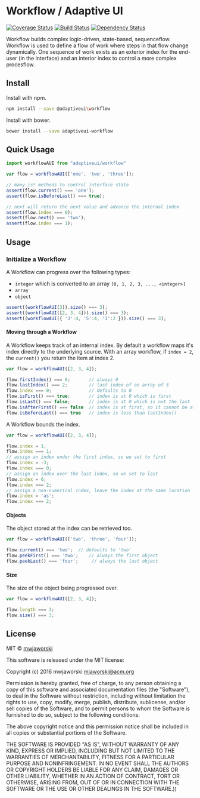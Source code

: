 # Workflow / Adaptive UI

[![Coverage Status](https://coveralls.io/repos/github/adaptiveui/workflow/badge.svg?branch=master)](https://coveralls.io/github/adaptiveui/workflow?branch=master)
[![Build Status](https://travis-ci.org/adaptiveui/workflow.svg?branch=master)](https://travis-ci.org/adaptiveui/workflow)
[![Dependency Status](https://david-dm.org/adaptiveui/workflow.svg)](https://david-dm.org/adaptiveui/workflow.svg?style=flat-square)

Workflow builds complex logic-driven, state-based, sequenceflow. Workflow is used to define a flow of work where steps in that flow change dynamically. One sequence of work exists as an exterior index for the end-user (in the interface) and an interior index to control a more complex procesflow.

## Install

Install with npm.

```sh
npm install --save @adaptiveui\workflow
```

Install with bower.

```sh
bower install --save adaptiveui-workflow
```

## Quick Usage

```js
import workflowAUI from "adaptiveui/workflow"

var flow = workflowAUI(['one', 'two', 'three']);

// many is* methods to control interface state
assert(flow.current() === 'one');
assert(flow.isBeforeLast() === true);

// next will return the next value and advance the internal index
assert(flow.index === 0);
assert(flow.next() === 'two');
assert(flow.index === 1);
```

## Usage

### Initialize a Workflow

A Workflow can progress over the following types:

* `integer` which is converted to an array `[0, 1, 2, 3, ..., <integer>]`
* `array`
* `object`

```js
assert((workflowAUI(3)).size() === 3);
assert((workflowAUI([2, 3, 4])).size() === 3);
assert((workflowAUI({ '3':4, '5':4, '1':2 })).size() === 3);
```

#### Moving through a Workflow

A Workflow keeps track of an internal index. By default a workflow maps it's index directly to the underlying source. With an array workflow, if `index = 2`, the `current()` you return the item at index 2.

```js
var flow = workflowAUI([2, 3, 4]);

flow.firstIndex() === 0;       // always 0
flow.lastIndex() === 2;        // last index of an array of 3
flow.index === 0;              // defaults to 0
flow.isFirst() === true;       // index is at 0 which is first
flow.isLast() === false;       // index is at 0 which is not the last
flow.isAfterFirst() === false  // index is at first, so it cannot be after it
flow.isBeforeLast() === true   // index is less than lastIndex()
```

A Workflow bounds the index.

```js
var flow = workflowAUI([2, 3, 4]);

flow.index = 1;
flow.index === 1;
// assign an index under the first index, so we set to first
flow.index = -3;     
flow.index === 0;
// assign an index over the last index, so we set to last
flow.index = 6;      
flow.index === 2;
// assign a non-numerical index, leave the index at the same location
flow.index = 'as';   
flow.index === 2;
```

#### Objects

The object stored at the index can be retrieved too.

```js
var flow = workflowAUI(['two', 'three', 'four']);

flow.current() === 'two';  // defaults to 'two'
flow.peekFirst() === 'two';    // always the first object
flow.peekLast() === 'four';     // always the last object
```

#### Size

The size of the object being progressed over.

```js
var flow = workflowAUI([2, 3, 4]);

flow.length === 3;
flow.size() === 3;
```

## License

MIT © [mwjaworski](http://adaptiveui.io)

This software is released under the MIT license:

Copyright (c) 2016 mwjaworski mjaworski@acm.org

Permission is hereby granted, free of charge, to any person obtaining a copy of
this software and associated documentation files (the "Software"), to deal in
the Software without restriction, including without limitation the rights to
use, copy, modify, merge, publish, distribute, sublicense, and/or sell copies of
the Software, and to permit persons to whom the Software is furnished to do so,
subject to the following conditions:

The above copyright notice and this permission notice shall be included in all
copies or substantial portions of the Software.

THE SOFTWARE IS PROVIDED "AS IS", WITHOUT WARRANTY OF ANY KIND, EXPRESS OR
IMPLIED, INCLUDING BUT NOT LIMITED TO THE WARRANTIES OF MERCHANTABILITY, FITNESS
FOR A PARTICULAR PURPOSE AND NONINFRINGEMENT. IN NO EVENT SHALL THE AUTHORS OR
COPYRIGHT HOLDERS BE LIABLE FOR ANY CLAIM, DAMAGES OR OTHER LIABILITY, WHETHER
IN AN ACTION OF CONTRACT, TORT OR OTHERWISE, ARISING FROM, OUT OF OR IN
CONNECTION WITH THE SOFTWARE OR THE USE OR OTHER DEALINGS IN THE SOFTWARE.))
